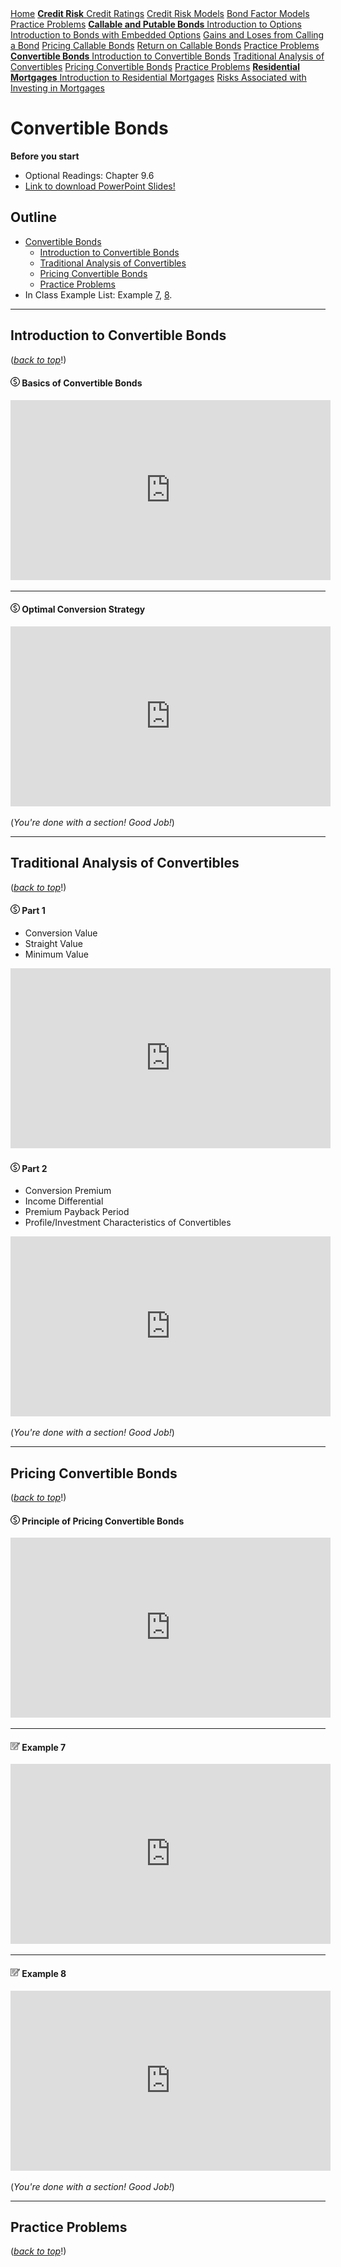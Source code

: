 <div class="sidebar">
  <a href="readme.html" class="module"><i class="fa fa-fw fa-home"></i> Home</a>
  <a> </a>   
  <a href="credit_risk.html" class="module"><strong>Credit Risk</strong>  
  <a href="credit_risk.html#credit-ratings">Credit Ratings</a>    
  <a href="credit_risk.html#credit-risk-models">Credit Risk Models</a>
  <a href="credit_risk.html#bond-factor-models">Bond Factor Models</a>
  <a href="credit_risk.html#practice-problems">Practice Problems</a> 
  <a> </a>       
  <a href="call_put_option.html" class="module"><strong>Callable and Putable Bonds</strong>
  <a href="call_put_option.html#introduction-to-options">Introduction to Options</a>    
  <a href="call_put_option.html#introduction-to-bonds-with-embedded-options">Introduction to Bonds with Embedded Options</a> 
  <a href="call_put_option.html#gains-and-loses-from-calling-a-bond">Gains and Loses from Calling a Bond</a> 
  <a href="call_put_option.html#pricing-callable-bonds">Pricing Callable Bonds</a> 
  <a href="call_put_option.html#return-on-callable-bonds">Return on Callable Bonds</a> 
  <a href="call_put_option.html#practice-problems">Practice Problems</a>
  <a> </a>     
  <a href="convertible_bonds.html" class="active"><strong>Convertible Bonds</strong>
  <a href="convertible_bonds.html#introduction-to-convertible-bonds">Introduction to Convertible Bonds</a> 
  <a href="convertible_bonds.html#traditional-analysis-of-convertibles">Traditional Analysis of Convertibles</a> 
  <a href="convertible_bonds.html#pricing-convertible-bonds">Pricing Convertible Bonds</a> 
  <a href="convertible_bonds.html#practice-problems">Practice Problems</a> 
  <a> </a>
  <a href="mortgage.html" class="module"><strong>Residential Mortgages</strong>
  <a href="mortgage.html#introduction-to-residential-mortgages">Introduction to Residential Mortgages</a> 
  <a href="mortgage.html#risks-associated-with-investing-in-mortgages">Risks Associated with Investing in Mortgages</a> 
  <a> </a>          
<link rel="stylesheet" type="text/css" href="./sidebar.css">
<link rel="stylesheet" href="https://cdnjs.cloudflare.com/ajax/libs/font-awesome/4.7.0/css/font-awesome.min.css">      
</div>

<div class="main">



# Convertible Bonds

**Before you start**
- Optional Readings: Chapter 9.6
- <a href="./pdf/convertible_bonds.pdf" target="_blank">Link to download PowerPoint Slides!</a>


## Outline

- [Convertible Bonds](#convertible-bonds)  
  - [Introduction to Convertible Bonds](#introduction-to-convertible-bonds)  
  - [Traditional Analysis of Convertibles](#traditional-analysis-of-convertibles)  
  - [Pricing Convertible Bonds](#pricing-convertible-bonds) 
  - [Practice Problems](#practice-problems) 
- In Class Example List: Example [7](#example-7), [8](#example-8).
---

## Introduction to Convertible Bonds

([*back to top*](#convertible-bonds)!)

#### ![](./pic/dollarnew15.png) Basics of Convertible Bonds

<iframe title="Convertible Bonds - Intro" width="512" height="288" allowTransparency="true" mozallowfullscreen webkitallowfullscreen allowfullscreen style="background-color:transparent;" frameBorder="0" src="https://app.vidgrid.com/embed/D4eU2OgDpxvE"></iframe>
  
---

#### ![](./pic/dollarnew15.png) Optimal Conversion Strategy

<iframe title="Convertible Bonds - Optimal Conversion Strategy" width="512" height="288" allowTransparency="true" mozallowfullscreen webkitallowfullscreen allowfullscreen style="background-color:transparent;" frameBorder="0" src="https://app.vidgrid.com/embed/C55dHZWhYguK"></iframe>
  

(*You're done with a section! Good Job!*)

---

## Traditional Analysis of Convertibles

([*back to top*](#convertible-bonds)!)

#### ![](./pic/dollarnew15.png) Part 1


 - Conversion Value
 - Straight Value
 - Minimum Value


<iframe title="Convertible Bonds - Traditional Analysis Part 1" width="512" height="288" allowTransparency="true" mozallowfullscreen webkitallowfullscreen allowfullscreen style="background-color:transparent;" frameBorder="0" src="https://app.vidgrid.com/embed/hSG9y9UVjSZw"></iframe>


#### ![](./pic/dollarnew15.png) Part 2


 - Conversion Premium
 - Income Differential
 - Premium Payback Period
 - Profile/Investment Characteristics of Convertibles
 
 
<iframe title="Convertible Bonds - Traditional Analysis Part 2" width="512" height="288" allowTransparency="true" mozallowfullscreen webkitallowfullscreen allowfullscreen style="background-color:transparent;" frameBorder="0" src="https://app.vidgrid.com/embed/CLfG48bYK6kz"></iframe>
  


(*You're done with a section! Good Job!*)

---

## Pricing Convertible Bonds

([*back to top*](#convertible-bonds)!)

#### ![](./pic/dollarnew15.png) Principle of Pricing Convertible Bonds

<iframe title="Pricing Convertibles P1" width="512" height="288" allowTransparency="true" mozallowfullscreen webkitallowfullscreen allowfullscreen style="background-color:transparent;" frameBorder="0" src="https://app.vidgrid.com/embed/IqdQW70HLTpk"></iframe>
    
---

<a id='example-7'></a>

#### ![](./pic/note1515.png) Example 7

<iframe title="Example 7 - Pricing Convertibles" width="512" height="288" allowTransparency="true" mozallowfullscreen webkitallowfullscreen allowfullscreen style="background-color:transparent;" frameBorder="0" src="https://app.vidgrid.com/embed/a2uPlCD5uOur"></iframe>

---

<a id='example-8'></a>

#### ![](./pic/note1515.png) Example 8

<iframe title="Example 8 - Pricing Convertibles" width="512" height="288" allowTransparency="true" mozallowfullscreen webkitallowfullscreen allowfullscreen style="background-color:transparent;" frameBorder="0" src="https://app.vidgrid.com/embed/vP3Ch5tZW7Qd"></iframe>



(*You're done with a section! Good Job!*)

---

## Practice Problems

([*back to top*](#convertible-bonds)!)

</div>
